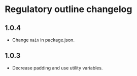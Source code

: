 # Regulatory outline changelog 

## 1.0.4
* Change `main` in package.json.

## 1.0.3
* Decrease padding and use utility variables. 

